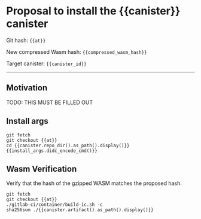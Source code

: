 # Proposal to install the {{canister}} canister

Git hash: `{{at}}`

New compressed Wasm hash: `{{compressed_wasm_hash}}`

Target canister: `{{canister_id}}`

---

## Motivation
TODO: THIS MUST BE FILLED OUT


## Install args

```
git fetch
git checkout {{at}}
cd {{canister.repo_dir().as_path().display()}}
{{install_args.didc_encode_cmd()}}
```

## Wasm Verification

Verify that the hash of the gzipped WASM matches the proposed hash.

```
git fetch
git checkout {{at}}
./gitlab-ci/container/build-ic.sh -c
sha256sum ./{{canister.artifact().as_path().display()}}
```
